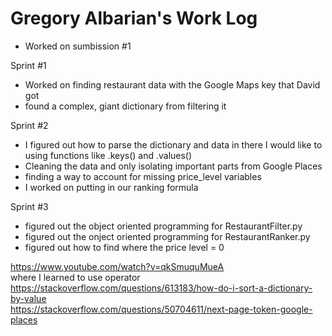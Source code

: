 # Gregory Albarian's Work Log

* Worked on sumbission #1

Sprint #1
* Worked on finding restaurant data with the Google Maps key that David got
* found a complex, giant dictionary from filtering it

Sprint #2
* I figured out how to parse the dictionary and data in there I would like to
using functions like .keys() and .values()
* Cleaning the data and only isolating important parts from Google Places
* finding a way to account for missing price_level variables
* I worked on putting in our ranking formula

Sprint #3
* figured out the object oriented programming for RestaurantFilter.py
* figured out the onject oriented programming for RestaurantRanker.py
* figured out how to find where the price level = 0

https://www.youtube.com/watch?v=qkSmuquMueA  
where I learned to use operator  
https://stackoverflow.com/questions/613183/how-do-i-sort-a-dictionary-by-value  
https://stackoverflow.com/questions/50704611/next-page-token-google-places  

